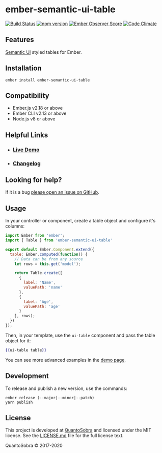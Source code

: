 # ember-semantic-ui-table

[![Build Status](https://github.com/quantosobra/ember-semantic-ui-table/workflows/CI/badge.svg)](https://github.com/quantosobra/ember-semantic-ui-table/actions?query=workflow%3ACI+branch%3Amaster)
[![npm version](https://badge.fury.io/js/ember-semantic-ui-table.svg)](http://badge.fury.io/js/ember-semantic-ui-table)
[![Ember Observer Score](http://emberobserver.com/badges/ember-semantic-ui-table.svg)](http://emberobserver.com/addons/ember-semantic-ui-table)
[![Code Climate](https://codeclimate.com/github/quantosobra/ember-semantic-ui-table/badges/gpa.svg)](https://codeclimate.com/github/quantosobra/ember-semantic-ui-table)

## Features

[Semantic UI](http://semantic-ui.com/) styled tables for Ember.

## Installation

```
ember install ember-semantic-ui-table
```

## Compatibility

- Ember.js v2.18 or above
- Ember CLI v2.13 or above
- Node.js v8 or above

## Helpful Links

- ### [Live Demo](http://quantosobra.github.io/ember-semantic-ui-table)

- ### [Changelog](CHANGELOG.md)

## Looking for help?

If it is a bug [please open an issue on GitHub](https://github.com/quantosobra/ember-semantic-ui-table/issues).

## Usage

In your controller or component, create a table object and configure it's columns:

```js
import Ember from 'ember';
import { Table } from 'ember-semantic-ui-table'

export default Ember.Component.extend({
  table: Ember.computed(function() {
    // Data can be from any source
    let rows = this.get('model');

    return Table.create([
      {
        label: 'Name',
        valuePath: 'name'
      },
      {
        label: 'Age',
        valuePath: 'age'
      }
    ], rows);
  })
});
```

Then, in your template, use the `ui-table` component and pass the table object for it:

```hbs
{{ui-table table}}
```

You can see more advanced examples in the [demo page](http://quantosobra.github.io/ember-semantic-ui-table).

## Development

To release and publish a new version, use the commands:

```
ember release (--major|--minor|--patch)
yarn publish
```

## License

This project is developed at [QuantoSobra](https://www.quantosobra.com.br) and licensed under the MIT license.
See the [LICENSE.md](LICENSE.md) file for the full license text.

QuantoSobra &copy; 2017-2020
